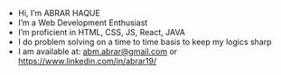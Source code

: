 - Hi, I’m ABRAR HAQUE
- I’m a Web Development Enthusiast
- I’m proficient in HTML, CSS, JS, React, JAVA
- I do problem solving on a time to time basis to keep my logics sharp
- I am available at: abm.abrar@gmail.com or https://www.linkedin.com/in/abrar19/

<!---
abrar19/abrar19 is a ✨ special ✨ repository because its `README.md` (this file) appears on your GitHub profile.
You can click the Preview link to take a look at your changes.
--->
